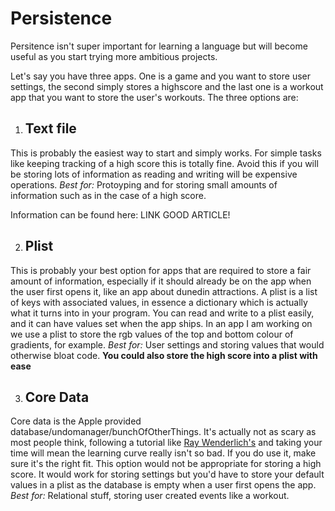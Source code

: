 # Persistence
Persitence isn't super important for learning a language but will become useful as you start trying more ambitious projects.

Let's say you have three apps. One is a game and you want to store user settings, the second simply stores a highscore and the last one is a workout app that you want to store the user's workouts. The three options are:  

1. ## Text file
This is probably the easiest way to start and simply works. For simple tasks like keeping tracking of a high score this is totally fine. Avoid this if you will be storing lots of information as reading and writing will be expensive operations. 
*Best for:* Protoyping and for storing small amounts of information such as in the case of a high score.

Information can be found here: LINK GOOD ARTICLE!  

2. ## Plist
This is probably your best option for apps that are required to store a fair amount of information, especially if it should already be on the app when the user first opens it, like an app about dunedin attractions. A plist is a list of keys with associated values, in essence a dictionary which is actually what it turns into in your program. You can read and write to a plist easily, and it can have values set when the app ships. In an app I am working on we use a plist to store the rgb values of the top and bottom colour of gradients, for example.
*Best for:* User settings and storing values that would otherwise bloat code.
**You could also store the high score into a plist with ease**

3. ## Core Data
Core data is the Apple provided database/undomanager/bunchOfOtherThings. It's actually not as scary as most people think, following a tutorial like [Ray Wenderlich's](http://www.raywenderlich.com/934/core-data-tutorial-for-ios-getting-started) and taking your time will mean the learning curve really isn't so bad. If you do use it, make sure it's the right fit. This option would not be appropriate for storing a high score. It would work for storing settings but you'd have to store your default values in a plist as the database is empty when a user first opens the app.
*Best for:* Relational stuff, storing user created events like a workout.


